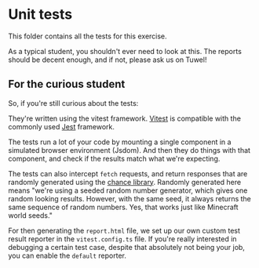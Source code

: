# Unit tests

This folder contains all the tests for this exercise.

As a typical student, you shouldn't ever need to look at this. The reports should be decent enough, and if not, please ask us on Tuwel!

## For the curious student

So, if you're still curious about the tests:

They're written using the vitest framework. [Vitest](https://vitest.dev/) is compatible with the commonly used [Jest](https://jestjs.io/) framework.

The tests run a lot of your code by mounting a single component in a simulated browser environment (Jsdom). And then they do things with that component, and check if the results match what we're expecting.

The tests can also intercept `fetch` requests, and return responses that are randomly generated using the [chance library](https://github.com/chancejs/chancejs). Randomly generated here means "we're using a seeded random number generator, which gives one random looking results. However, with the same seed, it always returns the same sequence of random numbers. Yes, that works just like Minecraft world seeds."

For then generating the `report.html` file, we set up our own custom test result reporter in the `vitest.config.ts` file. If you're really interested in debugging a certain test case, despite that absolutely not being your job, you can enable the `default` reporter.
